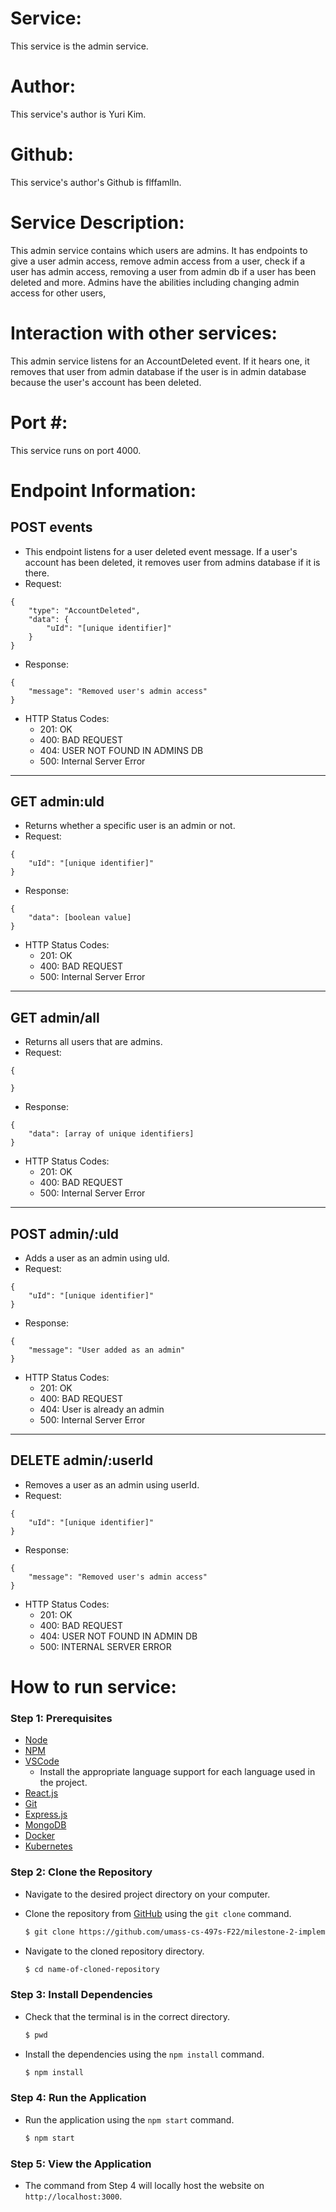 # Service:
This service is the admin service.

# Author: 
This service's author is Yuri Kim.

# Github: 
This service's author's Github is flffamlln.

# Service Description: 
This admin service contains which users are admins. It has endpoints to give a user admin access, remove admin access from a user, check if a user has admin access, removing a user from admin db if a user has been deleted and more. Admins have the abilities including changing admin access for other users,

# Interaction with other services: 
This admin service listens for an AccountDeleted event. If it hears one, it removes that user from admin database if the user is in admin database because the user's account has been deleted.

# Port #:
This service runs on port 4000.

# Endpoint Information: 
## POST events

- This endpoint listens for a user deleted event message. If a user's account has been deleted, it removes user from admins database if it is there.
- Request: 
```
{
	"type": "AccountDeleted",
    "data": {
        "uId": "[unique identifier]"
    }
}
```
- Response:
```
{
	"message": "Removed user's admin access"
}
```
- HTTP Status Codes: 
    - 201: OK
    - 400: BAD REQUEST
    - 404: USER NOT FOUND IN ADMINS DB
    - 500: Internal Server Error
---
## GET admin:uId

- Returns whether a specific user is an admin or not.
- Request: 
```
{
    "uId": "[unique identifier]"
}
```
- Response:
```
{
	"data": [boolean value]
}
```
- HTTP Status Codes: 
    - 201: OK
    - 400: BAD REQUEST
    - 500: Internal Server Error
---
## GET admin/all

- Returns all users that are admins.
- Request: 
```
{
    
}
```
- Response:
```
{
	"data": [array of unique identifiers]
}
```
- HTTP Status Codes: 
    - 201: OK
    - 400: BAD REQUEST
    - 500: Internal Server Error
---
## POST admin/:uId

- Adds a user as an admin using uId.
- Request:
```
{
	"uId": "[unique identifier]"
}
```
- Response:
```
{
	"message": "User added as an admin"
}
```
- HTTP Status Codes: 
    - 201: OK
    - 400: BAD REQUEST
    - 404: User is already an admin
    - 500: Internal Server Error
--- 
## DELETE admin/:userId

- Removes a user as an admin using userId.
- Request: 
```
{
	"uId": "[unique identifier]"
}
```
- Response:
```
{
	"message": "Removed user's admin access"
}
```
- HTTP Status Codes:
    - 201: OK
    - 400: BAD REQUEST
    - 404: USER NOT FOUND IN ADMIN DB
    - 500: INTERNAL SERVER ERROR

# How to run service:

### **Step 1: Prerequisites**

- [Node](https://nodejs.org/en/)
- [NPM](https://www.npmjs.com/)
- [VSCode](https://code.visualstudio.com/)
    - Install the appropriate language support for each language used in the project.
- [React.js](https://reactjs.org/)
- [Git](https://git-scm.com/)
- [Express.js](https://expressjs.com/)
- [MongoDB](https://www.mongodb.com/)
- [Docker](https://www.docker.com/)
- [Kubernetes](https://kubernetes.io/)

### **Step 2: Clone the Repository**

- Navigate to the desired project directory on your computer.

- Clone the repository from [GitHub](https://github.com/umass-cs-497s-F22/milestone-2-implementation-team0.git) using the `git clone` command.

    ```bash
    $ git clone https://github.com/umass-cs-497s-F22/milestone-2-implementation-team0.git
    ```

- Navigate to the cloned repository directory.

    ```bash
    $ cd name-of-cloned-repository
    ```
### **Step 3: Install Dependencies**

- Check that the terminal is in the correct directory.

    ```bash
    $ pwd
    ```

- Install the dependencies using the `npm install` command.

    ```bash
    $ npm install
    ```
### **Step 4: Run the Application**

- Run the application using the `npm start` command.

    ```bash
    $ npm start
    ```
### **Step 5: View the Application**
- The command from Step 4 will locally host the website on `http://localhost:3000`.
